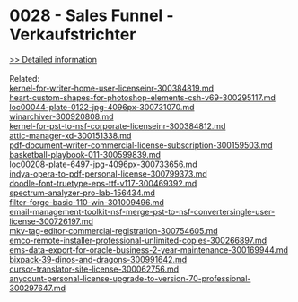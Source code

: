 # 0028 - Sales Funnel - Verkaufstrichter
[>> Detailed information](https://secure.shareit.com/shareit/product.html?productid=300741440&affiliateid=200057808)<br/><br/>Related:
<br />[kernel-for-writer-home-user-licenseinr-300384819.md](https://github.com/downloadplanet/downloadplanet/blob/main/kernel-for-writer-home-user-licenseinr-300384819.md)<br />[heart-custom-shapes-for-photoshop-elements-csh-v69-300295117.md](https://github.com/downloadplanet/downloadplanet/blob/main/heart-custom-shapes-for-photoshop-elements-csh-v69-300295117.md)<br />[loc00044-plate-0122-jpg-4096px-300731070.md](https://github.com/downloadplanet/downloadplanet/blob/main/loc00044-plate-0122-jpg-4096px-300731070.md)<br />[winarchiver-300920808.md](https://github.com/downloadplanet/downloadplanet/blob/main/winarchiver-300920808.md)<br />[kernel-for-pst-to-nsf-corporate-licenseinr-300384812.md](https://github.com/downloadplanet/downloadplanet/blob/main/kernel-for-pst-to-nsf-corporate-licenseinr-300384812.md)<br />[attic-manager-xd-300151338.md](https://github.com/downloadplanet/downloadplanet/blob/main/attic-manager-xd-300151338.md)<br />[pdf-document-writer-commercial-license-subscription-300159503.md](https://github.com/downloadplanet/downloadplanet/blob/main/pdf-document-writer-commercial-license-subscription-300159503.md)<br />[basketball-playbook-011-300599839.md](https://github.com/downloadplanet/downloadplanet/blob/main/basketball-playbook-011-300599839.md)<br />[loc00208-plate-6497-jpg-4096px-300733656.md](https://github.com/downloadplanet/downloadplanet/blob/main/loc00208-plate-6497-jpg-4096px-300733656.md)<br />[indya-opera-to-pdf-personal-license-300799373.md](https://github.com/downloadplanet/downloadplanet/blob/main/indya-opera-to-pdf-personal-license-300799373.md)<br />[doodle-font-truetype-eps-ttf-v117-300469392.md](https://github.com/downloadplanet/downloadplanet/blob/main/doodle-font-truetype-eps-ttf-v117-300469392.md)<br />[spectrum-analyzer-pro-lab-156434.md](https://github.com/downloadplanet/downloadplanet/blob/main/spectrum-analyzer-pro-lab-156434.md)<br />[filter-forge-basic-110-win-301009496.md](https://github.com/downloadplanet/downloadplanet/blob/main/filter-forge-basic-110-win-301009496.md)<br />[email-management-toolkit-nsf-merge-pst-to-nsf-convertersingle-user-license-300726197.md](https://github.com/downloadplanet/downloadplanet/blob/main/email-management-toolkit-nsf-merge-pst-to-nsf-convertersingle-user-license-300726197.md)<br />[mkv-tag-editor-commercial-registration-300754605.md](https://github.com/downloadplanet/downloadplanet/blob/main/mkv-tag-editor-commercial-registration-300754605.md)<br />[emco-remote-installer-professional-unlimited-copies-300266897.md](https://github.com/downloadplanet/downloadplanet/blob/main/emco-remote-installer-professional-unlimited-copies-300266897.md)<br />[ems-data-export-for-oracle-business-2-year-maintenance-300169944.md](https://github.com/downloadplanet/downloadplanet/blob/main/ems-data-export-for-oracle-business-2-year-maintenance-300169944.md)<br />[bixpack-39-dinos-and-dragons-300991642.md](https://github.com/downloadplanet/downloadplanet/blob/main/bixpack-39-dinos-and-dragons-300991642.md)<br />[cursor-translator-site-license-300062756.md](https://github.com/downloadplanet/downloadplanet/blob/main/cursor-translator-site-license-300062756.md)<br />[anycount-personal-license-upgrade-to-version-70-professional-300297647.md](https://github.com/downloadplanet/downloadplanet/blob/main/anycount-personal-license-upgrade-to-version-70-professional-300297647.md)